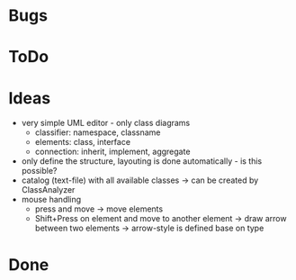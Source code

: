 ﻿# Bugs

# ToDo

# Ideas
* very simple UML editor - only class diagrams
  * classifier: namespace, classname
  * elements: class, interface
  * connection: inherit, implement, aggregate
* only define the structure, layouting is done automatically - is this possible?
* catalog (text-file) with all available classes -> can be created by ClassAnalyzer
* mouse handling
  * press and move -> move elements
  * Shift+Press on element and move to another element -> draw arrow between two elements -> arrow-style is defined base on type

# Done